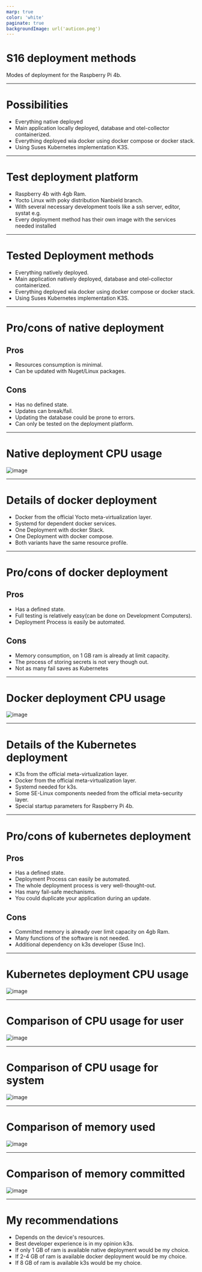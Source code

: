 ```yaml
---
marp: true
color: 'white'
paginate: true
backgroundImage: url('auticon.png')
---
```


# S16 deployment methods

Modes of deployment for the Raspberry Pi 4b.

---

# Possibilities

- Everything native deployed
- Main application locally deployed, database and otel-collector containerized.
- Everything deployed wia docker using docker compose or docker stack.
- Using Suses Kubernetes implementation K3S.

---

# Test deployment platform

- Raspberry 4b with 4gb Ram.
- Yocto Linux with poky distribution Nanbield branch.
- With several necessary development tools like a ssh server, editor, systat e.g.
- Every deployment method has their own image with the services needed installed

---

# Tested Deployment methods

- Everything natively deployed.
- Main application natively deployed, database and otel-collector containerized.
- Everything deployed wia docker using docker compose or docker stack.
- Using Suses Kubernetes implementation K3S.

---

# Pro/cons of native deployment

## **Pros**

- Resources consumption is minimal.
- Can be updated with Nuget/Linux packages.

## **Cons**

- Has no defined state.
- Updates can break/fail.
- Updating the database could be prone to errors.
- Can only be tested on the deployment platform.

---

# Native deployment CPU usage

![image](native-cpu.png)

---

# Details of docker deployment

- Docker from the official Yocto meta-virtualization  layer.
- Systemd for dependent docker services.
- One Deployment with docker Stack.
- One Deployment with docker compose.
- Both variants have the same resource profile.

---

# Pro/cons of docker deployment

## **Pros**

- Has a defined state.
- Full testing is relatively easy(can be done on Development Computers).
- Deployment Process is easily be automated.

## **Cons**

- Memory consumption, on 1 GB ram is already at limit capacity.
- The process of storing secrets is not very though out.
- Not as many fail saves as Kubernetes

---

# Docker deployment CPU usage

![image](native-cpu.png)

---

# Details of the Kubernetes deployment

- K3s from the official meta-virtualization layer.
- Docker from the official meta-virtualization layer.
- Systemd needed for k3s.
- Some SE-Linux components needed from the official meta-security layer.
- Special startup parameters for Raspberry Pi 4b.

---

# Pro/cons of kubernetes deployment

## **Pros**

- Has a defined state.
- Deployment Process can easily be automated.
- The whole deployment process is very well-thought-out.
- Has many fail-safe mechanisms.
- You could duplicate your application during an update.

## **Cons**

- Committed memory is already over limit capacity on 4gb Ram.
- Many functions of the software is not needed.
- Additional dependency on k3s developer (Suse Inc).

---

# Kubernetes deployment CPU usage

![image](k3s-cpu.png)

---

# Comparison of CPU usage for user

![image](all-cpu-user.png)

---

# Comparison of CPU usage for system

![image](all-cpu-sys.png)

---

# Comparison of memory used

![image](all-memory-used.png)

---

# Comparison of memory committed

![image](all-memory-committed.png)

---

# My recommendations

- Depends on the device's resources.
- Best developer experience is in my opinion k3s.
- If only 1 GB of ram is available native deployment would be my choice.
- If 2-4 GB of ram is available docker deployment would be my choice.
- If 8 GB of ram is available k3s would be my choice.
